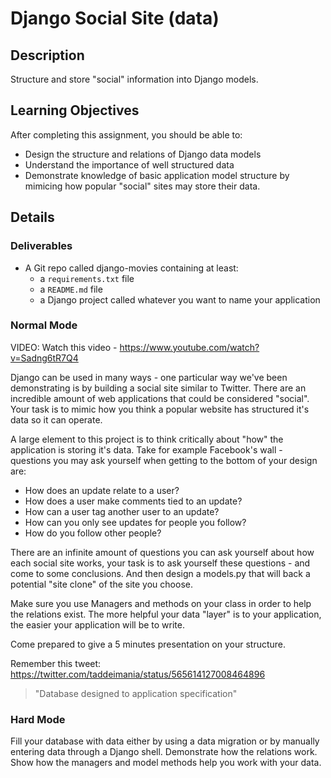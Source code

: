 # Django Social Site (data)

## Description

Structure and store "social" information into Django models.

## Learning Objectives

After completing this assignment, you should be able to:

 - Design the structure and relations of Django data models
 - Understand the importance of well structured data
 - Demonstrate knowledge of basic application model structure by mimicing how
 popular "social" sites may store their data.


## Details

### Deliverables

* A Git repo called django-movies containing at least:
  * a `requirements.txt` file
  * a `README.md` file
  * a Django project called whatever you want to name your application

### Normal Mode

VIDEO: Watch this video - https://www.youtube.com/watch?v=Sadng6tR7Q4

Django can be used in many ways - one particular way we've been demonstrating is by building a social
site similar to Twitter.  There are an incredible amount of web applications that could be considered
"social".  Your task is to mimic how you think a popular website has structured it's data so it can
operate.

A large element to this project is to think critically about "how" the application is storing it's data.
Take for example Facebook's wall - questions you may ask yourself when getting to the bottom of your design are:

 - How does an update relate to a user?
 - How does a user make comments tied to an update?
 - How can a user tag another user to an update?
 - How can you only see updates for people you follow?
 - How do you follow other people?

There are an infinite amount of questions you can ask yourself about how each social site works, your task
is to ask yourself these questions - and come to some conclusions.  And then design a models.py that
will back a potential "site clone" of the site you choose.

Make sure you use Managers and methods on your class in order to help the relations exist.  The more helpful
your data "layer" is to your application, the easier your application will be to write.

Come prepared to give a 5 minutes presentation on your structure.

Remember this tweet: https://twitter.com/taddeimania/status/565614127008464896

> "Database designed to application specification"

### Hard Mode

Fill your database with data either by using a data migration or by manually entering data through
a Django shell. Demonstrate how the relations work. Show how the managers and model methods help you
work with your data.
